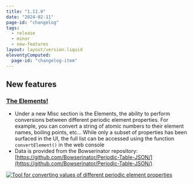 ```yaml
---
title: "1.11.0"
date: "2024-02-11"
page-id: "changelog"
tags: 
  - release
  - minor
  - new-features
layout: layout/version.liquid
eleventyComputed:
  page-id: "changelog-item"
---
```

## New features
### [The Elements!](/misc/elements)
- Under a new Misc section is the Elements, the ability to perform conversions between different periodic element properties. For example, you can convert a string of atomic numbers to their element names, boiling points, etc...  While only a subset of properties has been surfaced in the UI, the full list can be accessed using the function `convertElement()` in the web console
- Data is provided from the Bowserinator repository: [https://github.com/Bowserinator/Periodic-Table-JSON/](https://github.com/Bowserinator/Periodic-Table-JSON/)  

[![Tool for converting values of different periodic element properties](https://github.com/stickerboy/convrtrjs/assets/1421538/e785a399-d5a0-445d-8fb4-c17450436e67)](https://github.com/stickerboy/convrtrjs/assets/1421538/e785a399-d5a0-445d-8fb4-c17450436e67)
